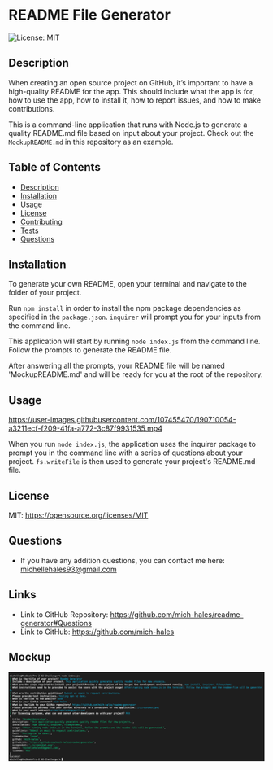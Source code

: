 # **README File Generator**
    
![License: MIT](https://img.shields.io/badge/License-MIT-yellow.svg)

## Description
When creating an open source project on GitHub, it’s important to have a high-quality README for the app. This should include what the app is for, how to use the app, how to install it, how to report issues, and how to make contributions.

This is a command-line application that runs with Node.js to generate a quality README.md file based on input about your project. Check out the `MockupREADME.md` in this repository as an example. 

## Table of Contents
- [Description](#Description)
- [Installation](#Installation)
- [Usage](#Usage)
- [License](#License)
- [Contributing](#Contributing)
- [Tests](#Tests)
- [Questions](#Questions)

## Installation
To generate your own README, open your terminal and navigate to the folder of your project.

Run `npm install` in order to install the npm package dependencies as specified in the `package.json`. `inquirer` will prompt you for your inputs from the command line. 

This application will start by running `node index.js` from the command line. Follow the prompts to generate the README file. 

After answering all the prompts, your README file will be named 'MockupREADME.md' and will be ready for you at the root of the repository. 

## Usage


https://user-images.githubusercontent.com/107455470/190710054-a3211ecf-f209-41fa-a772-3c87f9931535.mp4


When you run `node index.js`, the application uses the inquirer package to prompt you in the command line with a series of questions about your project. `fs.writeFile` is then used to generate your project's README.md file. 

## License
MIT: https://opensource.org/licenses/MIT

## Questions
* If you have any addition questions, you can contact me here: michellehales93@gmail.com

## Links
* Link to GitHub Repository: https://github.com/mich-hales/readme-generator#Questions
* Link to GitHub: https://github.com/mich-hales

## Mockup
![screenshot of project](./screenshot.png)
